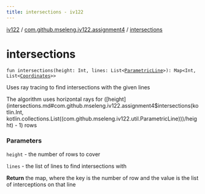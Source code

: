 ```yaml
---
title: intersections - iv122
---
```


[iv122](../index.md) / [com.github.mseleng.iv122.assignment4](index.md) / [intersections](.)

# intersections

`fun intersections(height: Int, lines: List<`[`ParametricLine`](../com.github.mseleng.iv122.util/-parametric-line/index.md)`>): Map<Int, List<`[`Coordinates`](../com.github.mseleng.iv122.util/-coordinates/index.md)`>>`

Uses ray tracing to find intersections with the given lines

The algorithm uses horizontal rays for ([height](intersections.md#com.github.mseleng.iv122.assignment4$intersections(kotlin.Int, kotlin.collections.List((com.github.mseleng.iv122.util.ParametricLine)))/height) - 1) rows

### Parameters

`height` - the number of rows to cover

`lines` - the list of lines to find intersections with

**Return**
the map, where the key is the number of row and the value is the list of interceptions on that line

